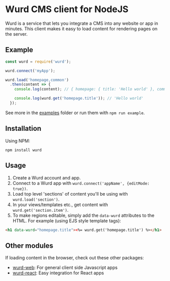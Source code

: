 # Wurd CMS client for NodeJS
Wurd is a service that lets you integrate a CMS into any website or app in minutes.  This client makes it easy to load content for rendering pages on the server.


## Example
```javascript
const wurd = require('wurd');

wurd.connect('myApp');

wurd.load('homepage,common')
  .then(content => {
    console.log(content); // { homepage: { title: 'Hello world' }, common: {...} }

    console.log(wurd.get('homepage.title')); // 'Hello world'
  });
```

See more in the [examples](https://github.com/wurdcms/wurd-node/tree/master/examples) folder or run them with `npm run example`.


## Installation
Using NPM:
```
npm install wurd
```

## Usage
1. Create a Wurd account and app.
2. Connect to a Wurd app with `wurd.connect('appName', {editMode: true})`. 
3. Load top level 'sections' of content you'll be using with `wurd.load('section')`.
4. In your views/templates etc., get content with `wurd.get('section.item')`.
5. To make regions editable, simply add the `data-wurd` attributes to the HTML.  For example (using EJS style template tags):

```html
<h1 data-wurd="homepage.title"><%= wurd.get('homepage.title') %></h1>
```

## Other modules
If loading content in the browser, check out these other packages:
- [wurd-web](https://github.com/wurdcms/wurd-web): For general client side Javascript apps
- [wurd-react](https://github.com/wurdcms/wurd-react): Easy integration for React apps
